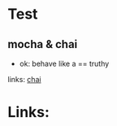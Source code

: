 # Test

## mocha & chai

* ok: behave like a == truthy

links:
[chai](http://chaijs.com/api/bdd/)

# Links:

